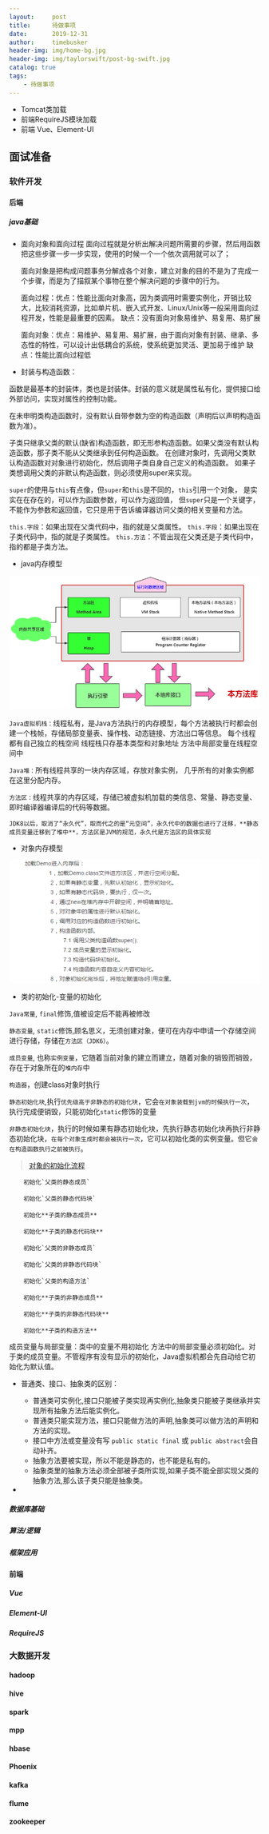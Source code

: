 ```yaml
---
layout:     post
title:      待做事项
date:       2019-12-31
author:     timebusker
header-img: img/home-bg.jpg
header-img: img/taylorswift/post-bg-swift.jpg
catalog: true
tags:
    - 待做事项
---  
```


- Tomcat类加载
- 前端RequireJS模块加载
- 前端 Vue、Element-UI


## 面试准备

### 软件开发

#### 后端

##### java基础

- 面向对象和面向过程
	面向过程就是分析出解决问题所需要的步骤，然后用函数把这些步骤一步一步实现，使用的时候一个一个依次调用就可以了；

	面向对象是把构成问题事务分解成各个对象，建立对象的目的不是为了完成一个步骤，而是为了描叙某个事物在整个解决问题的步骤中的行为。
	
	面向过程：优点：性能比面向对象高，因为类调用时需要实例化，开销比较大，比较消耗资源，比如单片机、嵌入式开发、Linux/Unix等一般采用面向过程开发，性能是最重要的因素。
				缺点：没有面向对象易维护、易复用、易扩展
	
	面向对象：优点：易维护、易复用、易扩展，由于面向对象有封装、继承、多态性的特性，可以设计出低耦合的系统，使系统更加灵活、更加易于维护
				缺点：性能比面向过程低

- 封装与构造函数：

函数是最基本的封装体，类也是封装体。封装的意义就是属性私有化，提供接口给外部访问，实现对属性的控制功能。

在未申明类构造函数时，没有默认自带参数为空的构造函数（声明后以声明构造函数为准）。

子类只继承父类的默认(缺省)构造函数，即无形参构造函数。如果父类没有默认构造函数，那子类不能从父类继承到任何构造函数。
在创建对象时，先调用父类默认构造函数对对象进行初始化，然后调用子类自身自己定义的构造函数。
如果子类想调用父类的非默认构造函数，则必须使用super来实现。

`super`的使用与`this`有点像，但`super`和`this`是不同的，`this`引用一个对象，
是实实在在存在的，可以作为函数参数，可以作为返回值， 但`super`只是一个关键字，
不能作为参数和返回值，它只是用于告诉编译器访问父类的相关变量和方法。

`this.字段`：如果出现在父类代码中，指的就是父类属性。 
`this.字段`：如果出现在子类代码中，指的就是子类属性。
`this.方法`：不管出现在父类还是子类代码中，指的都是子类方法。 

- java内存模型

![image](/img/java-coding/2/1.png)   

`Java虚拟机栈：`线程私有，是Java方法执行的内存模型，每个方法被执行时都会创建一个栈帧，存储局部变量表、操作栈、动态链接、方法出口等信息。
		每个线程都有自己独立的栈空间
		线程栈只存基本类型和对象地址
		方法中局部变量在线程空间中

`Java堆：`所有线程共享的一块内存区域，存放对象实例， 几乎所有的对象实例都在这里分配内存。

`方法区：`线程共享的内存区域，存储已被虚拟机加载的类信息、常量、静态变量、即时编译器编译后的代码等数据。

`JDK8以后，取消了“永久代”，取而代之的是“元空间”，永久代中的数据也进行了迁移，**静态成员变量迁移到了堆中**，方法区是JVM的规范，永久代是方法区的具体实现`

- 对象内存模型

![image](/img/java-coding/2/25.png)

- 类的初始化-变量的初始化

`Java常量`,   `final`修饰,值被设定后不能再被修改

`静态变量`,  `static`修饰,顾名思义，无须创建对象，便可在内存中申请一个存储空间进行存储，存储在`方法区（JDK6）`。

`成员变量`,  也称`实例变量`，它随着当前对象的建立而建立，随着对象的销毁而销毁，存在于对象所在的`堆内存`中

`构造器`，创建class对象时执行

`静态初始化块`,执行`优先级高于非静态的初始化块`，它会`在对象装载到jvm的时候执行一次`，执行完成便销毁，只能初始化`static`修饰的变量

`非静态初始化块`，执行的时候如果有静态初始化块，先执行静态初始化块再执行非静态初始化块，`在每个对象生成时都会被执行一次`，它可以初始化类的实例变量。但它`会在构造函数执行之前被执行`。

>  [对象的初始化流程](https://blog.csdn.net/mmd0308/article/details/75453720)

		初始化`父类的静态成员`
		
		初始化`父类的静态代码块`
		
		初始化**子类的静态成员**
		
		初始化**子类的静态代码块**
		
		初始化`父类的非静态成员`
		
		初始化`父类的非静态代码块`
		
		初始化`父类的构造方法`
		
		初始化**子类的非静态成员**
		
		初始化**子类的非静态代码块**
		
		初始化**子类的构造方法**
		
成员变量与局部变量：类中的变量不用初始化 方法中的局部变量必须初始化。对于类的成员变量。不管程序有没有显示的初始化，Java虚拟机都会先自动给它初始化为默认值。

- 普通类、接口、抽象类的区别：
	+ 普通类可实例化,接口只能被子类实现再实例化,抽象类只能被子类继承并实现所有抽象方法后能实例化。
	+ 普通类只能实现方法，接口只能做方法的声明,抽象类可以做方法的声明和方法的实现。
	+ 接口中方法或变量没有写 `public static final` 或 `public abstract`会自动补齐。
	+ 抽象方法要被实现，所以不能是静态的，也不能是私有的。
	+ 抽象类里的抽象方法必须全部被子类所实现,如果子类不能全部实现父类的抽象方法,那么该子类只能是抽象类。

- 









##### 数据库基础

##### 算法/逻辑

##### 框架应用

#### 前端

##### Vue

##### Element-UI

##### RequireJS


### 大数据开发

#### hadoop

#### hive

#### spark

#### mpp

#### hbase

#### Phoenix

#### kafka

#### flume

#### zookeeper



